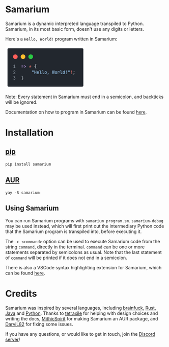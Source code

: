 # Samarium

Samarium is a dynamic interpreted language transpiled to Python.
Samarium, in its most basic form, doesn't use any digits or letters.

Here's a `Hello, World!` program written in Samarium:

<span style="display: inline-block" align="left">
    <img src="docs/images/00helloworld.png" width="50%">
</span>

Note: Every statement in Samarium must end in a semicolon, and backticks will be ignored.

Documentation on how to program in Samarium can be found [here](docs/tableofcontents.md).


# Installation

## [pip](https://pypi.org/project/pip/)

`pip install samarium`

## [AUR](https://aur.archlinux.org/)

`yay -S samarium`

## Using Samarium

You can run Samarium programs with `samarium program.sm`.
`samarium-debug` may be used instead, which will first print out the intermediary Python code that the Samarium program is transpiled into, before executing it.

The `-c <command>` option can be used to execute Samarium code from the string `command`, directly in the terminal.
`command` can be one or more statements separated by semicolons as usual.
Note that the last statement of `command` will be printed if it does not end in a semicolon.

There is also a VSCode syntax highlighting extension for Samarium, which can be found [here](https://github.com/samarium-lang/vscode-samarium).


# Credits

Samarium was inspired by several languages, including [brainfuck](https://esolangs.org/wiki/Brainfuck), [Rust](https://www.rust-lang.org/), [Java](https://www.java.com/) and [Python](https://www.python.org/).
Thanks to [tetraxile](https://github.com/tetraxile) for helping with design choices and writing the docs, [MithicSpirit](https://github.com/MithicSpirit) for making Samarium an AUR package, and [DarviL82](https://github.com/DarviL82) for fixing some issues.

If you have any questions, or would like to get in touch, join the [Discord server](https://discord.gg/C8QE5tVQEq)!